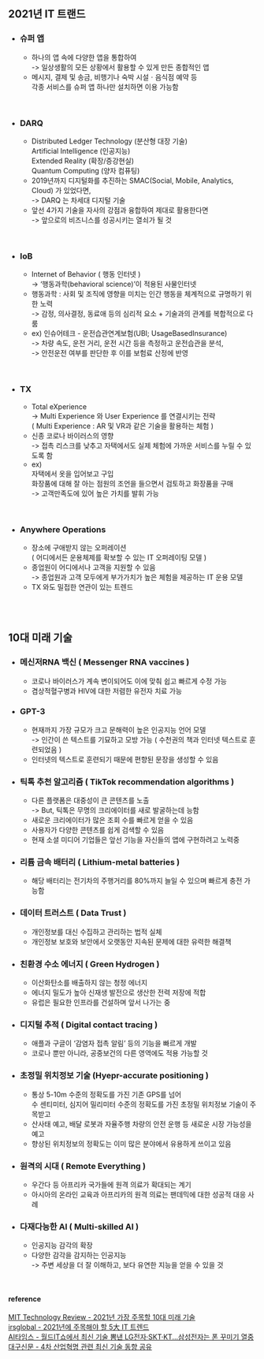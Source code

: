 ## 2021년 IT 트랜드
+ ### 슈퍼 앱
  + 하나의 앱 속에 다양한 앱을 통합하여  
    -> 일상생활의 모든 상황에서 활용할 수 있게 만든 종합적인 앱   
  + 메시지, 결제 및 송금, 비행기나 숙박 시설ㆍ음식점 예약 등   
    각종 서비스를 슈퍼 앱 하나만 설치하면 이용 가능함  

<br>

+ ### DARQ
  + Distributed Ledger Technology (분산형 대장 기술)  
    Artificial Intelligence (인공지능)  
    Extended Reality (확장/증강현실)  
    Quantum Computing (양자 컴퓨팅)  
  + 2019년까지 디지털화를 추진하는 SMAC(Social, Mobile, Analytics, Cloud) 가 있었다면,  
    -> DARQ 는 차세대 디지털 기술
  + 앞선 4가지 기술을 자사의 강점과 융합하여 제대로 활용한다면  
    -> 앞으로의 비즈니스를 성공시키는 열쇠가 될 것  
    
<br>

+ ### IoB
  + Internet of Behavior ( 행동 인터넷 )  
    -> ‘행동과학(behavioral science)’이 적용된 사물인터넷  
  + 행동과학 : 사회 및 조직에 영향을 미치는 인간 행동을 체계적으로 규명하기 위한 노력  
    -> 감정, 의사결정, 동료애 등의 심리적 요소 + 기술과의 관계를 복합적으로 다룸   
  + ex) 인슈어테크 - 운전습관연계보험(UBI; UsageBasedInsurance)    
      -> 차량 속도, 운전 거리, 운전 시간 등을 측정하고 운전습관을 분석,  
      -> 안전운전 여부를 판단한 후 이를 보험료 산정에 반영  

<br>

+ ### TX
  + Total eXperience  
    -> Multi Experience 와 User Experience 를 연결시키는 전략   
      ( Multi Experience : AR 및 VR과 같은 기술을 활용하는 체험 )  
  + 신종 코로나 바이러스의 영향  
    -> 접촉 리스크를 낮추고 자택에서도 실제 체험에 가까운 서비스를 누릴 수 있도록 함   
  + ex)  
      자택에서 옷을 입어보고 구입  
      화장품에 대해 잘 아는 점원의 조언을 들으면서 검토하고 화장품을 구매  
      -> 고객만족도에 있어 높은 가치를 발휘 가능  

<br>

+ ### Anywhere Operations
  + 장소에 구애받지 않는 오퍼레이션  
    ( 어디에서든 운용체제를 확보할 수 있는 IT 오퍼레이팅 모델 )  
  + 종업원이 어디에서나 고객을 지원할 수 있음   
    -> 종업원과 고객 모두에게 부가가치가 높은 체험을 제공하는 IT 운용 모델  
  + TX 와도 밀접한 연관이 있는 트렌드

<br>


<br>


## 10대 미래 기술
+ ### 메신저RNA 백신 ( Messenger RNA vaccines )
  + 코로나 바이러스가 계속 변이되어도 이에 맞춰 쉽고 빠르게 수정 가능
  + 겸상적혈구병과 HIV에 대한 저렴한 유전자 치료 가능
+ ### GPT-3
  + 현재까지 가장 규모가 크고 문해력이 높은 인공지능 언어 모델  
    -> 인간이 쓴 텍스트를 기묘하고 모방 가능 ( 수천권의 책과 인터넷 텍스트로 훈련되었음 )  
  + 인터넷의 텍스트로 훈련되기 때문에 편향된 문장을 생성할 수 있음
+ ### 틱톡 추천 알고리즘 ( TikTok recommendation algorithms )
  + 다른 플랫폼은 대중성이 큰 콘텐츠를 노출  
    -> But, 틱톡은 무명의 크리에이터를 새로 발굴하는데 능함  
  + 새로운 크리에이터가 많은 조회 수를 빠르게 얻을 수 있음
  + 사용자가 다양한 콘텐츠를 쉽게 검색할 수 있음
  + 현재 소셜 미디어 기업들은 앞선 기능을 자신들의 앱에 구현하려고 노력중 
+ ### 리튬 금속 배터리 ( Lithium-metal batteries )
  + 해당 배터리는 전기차의 주행거리를 80%까지 늘일 수 있으며 빠르게 충전 가능함
+ ### 데이터 트러스트 ( Data Trust )
  + 개인정보를 대신 수집하고 관리하는 법적 실체
  + 개인정보 보호와 보안에서 오랫동안 지속된 문제에 대한 유력한 해결책
+ ### 친환경 수소 에너지 ( Green Hydrogen )
  + 이산화탄소를 배출하지 않는 청정 에너지
  + 에너지 밀도가 높아 신재생 발전으로 생산한 전력 저장에 적합
  + 유럽은 필요한 인프라를 건설하며 앞서 나가는 중
+ ### 디지털 추적 ( Digital contact tracing )
  + 애플과 구글이 ‘감염자 접촉 알림’ 등의 기능을 빠르게 개발
  + 코로나 뿐만 아니라, 공중보건의 다른 영역에도 적용 가능할 것
+ ### 초정밀 위치정보 기술 (Hyepr-accurate positioning )
  + 통상 5-10m 수준의 정확도를 가진 기존 GPS를 넘어   
    수 센티미터, 심지어 밀리미터 수준의 정확도를 가진 초정밀 위치정보 기술이 주목받고  
  + 산사태 예고, 배달 로봇과 자율주행 차량의 안전 운행 등 새로운 시장 가능성을 예고
  + 향상된 위치정보의 정확도는 이미 많은 분야에서 유용하게 쓰이고 있음
+ ### 원격의 시대 ( Remote Everything )
  + 우간다 등 아프리카 국가들에 원격 의료가 확대되는 계기
  + 아시아의 온라인 교육과 아프리카의 원격 의료는 팬데믹에 대한 성공적 대응 사례
+ ### 다재다능한 AI ( Multi-skilled AI )
  + 인공지능 감각의 확장
  + 다양한 감각을 감지하는 인공지능  
    -> 주변 세상을 더 잘 이해하고, 보다 유연한 지능을 얻을 수 있을 것  
    
<br> 

#### reference
[ MIT Technology Review - 2021년 가장 주목할 10대 미래 기술 ](https://www.technologyreview.kr/10-breakthrough-technologies-2021/)  
[ irsglobal - 2021년에 주목해야 할 5大 IT 트렌드 ](https://www.irsglobal.com/bbs/rwdboard/14925)  
[ AI타임스 - 월드IT쇼에서 최신 기술 뽐낸 LG전자·SKT·KT...삼성전자는 폰 꾸미기 열중 ](http://www.aitimes.com/news/articleView.html?idxno=138102)  
[ 대구신문 - 4차 산업혁명 관련 최신 기술 동향 공유 ](https://www.idaegu.co.kr/news/articleView.html?idxno=337718)  
